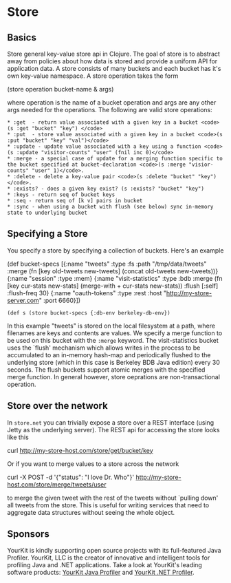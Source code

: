 # Store 

## Basics

Store general key-value store api in Clojure. The goal of store is to abstract away from policies about how data is stored and provide a uniform API for application data. A store consists of many buckets and each bucket has it's own key-value namespace. A store operation takes the form 

  (store operation bucket-name & args)

where operation is the name of a bucket operation and args are any other args needed for the operations. The following are valid store operations:

    * :get  - return value associated with a given key in a bucket <code>(s :get "bucket" "key") </code>
    * :put  - store value associated with a given key in a bucket <code>(s :put "bucket" "key" "val")</code> 
    * :update - update value associated with a key using a function <code>(s :update "visitor-counts" "user" (fnil inc 0)</code>
    * :merge - a special case of update for a merging function specific to the bucket specified at bucket-declaration <code>(s :merge "visior-counts" "user" 1)</code>.  
    * :delete - delete a key-value pair <code>(s :delete "bucket" "key")</code>.
    * :exists? - does a given key exist? (s :exists? "bucket" "key")
    * :keys - return seq of bucket keys
    * :seq - return seq of [k v] pairs in bucket
    * :sync - when using a bucket with flush (see below) sync in-memory state to underlying bucket
   
## Specifying a Store

You specify a store by specifying a collection of buckets. Here's an example

  (def bucket-specs
    [{:name "tweets"
      :type :fs
      :path "/tmp/data/tweets"
      :merge (fn [key old-tweets new-tweets] (concat old-tweets new-tweets))}
     {:name "session"
      :type :mem}
     {:name "visit-statistics"
      :type :bdb
      :merge (fn [key cur-stats new-stats] (merge-with + cur-stats new-stats))
      :flush [:self]
      :flush-freq 30}
     {:name "oauth-tokens"
      :type :rest
      :host "http://my-store-server.com"
      :port 6660}])

    (def s (store bucket-specs {:db-env berkeley-db-env})

In this example "tweets" is stored on the local filesystem at a path, where filenames are keys and contents are values. We specify a merge function to be used on this bucket with the <code>:merge</code> keyword. The visit-statistics bucket uses the `flush' mechanism which allows writes in the process to be accumulated to an in-memory hash-map and periodically flushed to the underlying store (which in this case is Berkeley BDB Java edition) every 30 seconds. The flush buckets support atomic merges with the specified merge function. In general however, store oeprations are  non-transactional operation.

##  Store over the network

In <code>store.net</code> you can trivially expose a store over a REST interface (using Jetty as the underlying server). The REST api for accessing the store looks like this

   curl http://my-store-host.com/store/get/bucket/key

Or if you want to merge values to a store across the network 

   curl -X POST -d '{"status": "I love Dr. Who"}' http://my-store-host.com/store/merge/tweets/user

to merge the given tweet with the rest of the tweets without `pulling down' all tweets from the store. This is useful for writing services that need to aggregate data structures without seeing the whole object. 



## Sponsors

YourKit is kindly supporting open source projects with its full-featured Java Profiler.
YourKit, LLC is the creator of innovative and intelligent tools for profiling
Java and .NET applications. Take a look at YourKit's leading software products:
[YourKit Java Profiler](http://www.yourkit.com/java/profiler/index.jsp) and
[YourKit .NET Profiler](http://www.yourkit.com/.net/profiler/index.jsp).